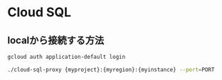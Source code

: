 # Cloud SQL

## localから接続する方法

```sh
gcloud auth application-default login

./cloud-sql-proxy {myproject}:{myregion}:{myinstance} --port=PORT
```
